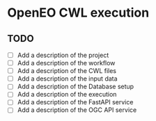 # OpenEO CWL execution

## TODO

- [ ] Add a description of the project
- [ ] Add a description of the workflow
- [ ] Add a description of the CWL files
- [ ] Add a description of the input data
- [ ] Add a description of the Database setup
- [ ] Add a description of the execution
- [ ] Add a description of the FastAPI service
- [ ] Add a description of the OGC API service
